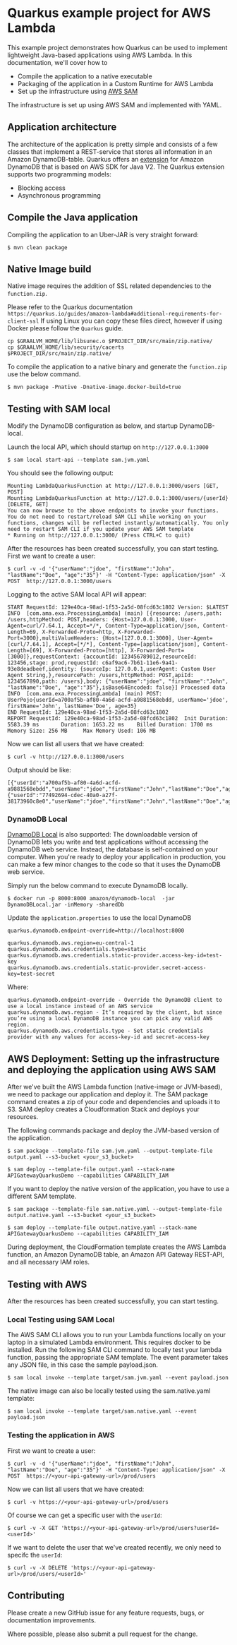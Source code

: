# Quarkus example project for AWS Lambda

This example project demonstrates how Quarkus can be used to implement lightweight Java-based applications using AWS Lambda.
In this documentation, we'll cover how to

* Compile the application to a native executable
* Packaging of the application in a Custom Runtime for AWS Lambda
* Set up the infrastructure using [AWS SAM](https://docs.aws.amazon.com/serverless-application-model/latest/developerguide/what-is-sam.html)

The infrastructure is set up using AWS SAM and implemented with YAML.

## Application architecture

The architecture of the application is pretty simple and consists of a few classes that implement a REST-service that stores all information in an Amazon DynamoDB-table. Quarkus offers an [extension](https://quarkus.io/guides/dynamodb) for Amazon DynamoDB that is based  on AWS SDK for Java V2. The Quarkus extension supports two programming models:

* Blocking access
* Asynchronous programming


## Compile the Java application

Compiling the application to an Uber-JAR is very straight forward:

```
$ mvn clean package
```

## Native Image build

Native image requires the addition of SSL related dependencies to the `function.zip`.

Please refer to the Quarkus documentation `https://quarkus.io/guides/amazon-lambda#additional-requirements-for-client-ssl`
If using Linux you can copy these files direct, however if using Docker please follow the `Quarkus` guide.

```
cp $GRAALVM_HOME/lib/libsunec.o $PROJECT_DIR/src/main/zip.native/
cp $GRAALVM_HOME/lib/security/cacerts $PROJECT_DIR/src/main/zip.native/
```

To compile the application to a native binary and generate the `function.zip` use the below command.
```
$ mvn package -Pnative -Dnative-image.docker-build=true
```

## Testing with SAM local

Modify the DynamoDB configuration as below, and startup DynamoDB-local.

Launch the local API, which should startup on `http://127.0.0.1:3000`
```
$ sam local start-api --template sam.jvm.yaml 
```

You should see the following output:

```
Mounting LambdaQuarkusFunction at http://127.0.0.1:3000/users [GET, POST]
Mounting LambdaQuarkusFunction at http://127.0.0.1:3000/users/{userId} [DELETE, GET]
You can now browse to the above endpoints to invoke your functions. You do not need to restart/reload SAM CLI while working on your functions, changes will be reflected instantly/automatically. You only need to restart SAM CLI if you update your AWS SAM template
* Running on http://127.0.0.1:3000/ (Press CTRL+C to quit)
```

After the resources has been created successfully, you can start testing. First we want to create a user:

```
$ curl -v -d '{"userName":"jdoe", "firstName":"John", "lastName":"Doe", "age":"35"}' -H "Content-Type: application/json" -X POST  http://127.0.0.1:3000/users
```

Logging to the active SAM local API will appear:

```
START RequestId: 129e40ca-98ad-1f53-2a5d-08fcd63c1802 Version: $LATEST
INFO  [com.ama.exa.ProcessingLambda] (main) [{resource: /users,path: /users,httpMethod: POST,headers: {Host=127.0.0.1:3000, User-Agent=curl/7.64.1, Accept=*/*, Content-Type=application/json, Content-Length=69, X-Forwarded-Proto=http, X-Forwarded-Port=3000},multiValueHeaders: {Host=[127.0.0.1:3000], User-Agent=[curl/7.64.1], Accept=[*/*], Content-Type=[application/json], Content-Length=[69], X-Forwarded-Proto=[http], X-Forwarded-Port=[3000]},requestContext: {accountId: 123456789012,resourceId: 123456,stage: prod,requestId: c6af9ac6-7b61-11e6-9a41-93e8deadbeef,identity: {sourceIp: 127.0.0.1,userAgent: Custom User Agent String,},resourcePath: /users,httpMethod: POST,apiId: 1234567890,path: /users},body: {"userName":"jdoe", "firstName":"John", "lastName":"Doe", "age":"35"},isBase64Encoded: false}] Processed data
INFO  [com.ama.exa.ProcessingLambda] (main) POST: UserPojo{userId=a700af5b-af80-4a6d-acfd-a9881568ebdd, userName='jdoe', firstName='John', lastName='Doe', age=35}
END RequestId: 129e40ca-98ad-1f53-2a5d-08fcd63c1802
REPORT RequestId: 129e40ca-98ad-1f53-2a5d-08fcd63c1802  Init Duration: 5583.39 ms       Duration: 1653.22 ms    Billed Duration: 1700 ms        Memory Size: 256 MB     Max Memory Used: 106 MB 
```


Now we can list all users that we have created:

```
$ curl -v http://127.0.0.1:3000/users
```

Output should be like:

```
[{"userId":"a700af5b-af80-4a6d-acfd-a9881568ebdd","userName":"jdoe","firstName":"John","lastName":"Doe","age":35},{"userId":"77492694-cdec-40a0-a27f-38173960c8e0","userName":"jdoe","firstName":"John","lastName":"Doe","age":35}]
```

### DynamoDB Local
[DynamoDB Local](https://docs.aws.amazon.com/amazondynamodb/latest/developerguide/DynamoDBLocal.html) is also supported: 
The downloadable version of DynamoDB lets you write and test applications without  accessing the DynamoDB web service. Instead, the database is self-contained on your computer. When you're ready to  deploy your application in production, you can make a few minor changes to the code so that it uses the DynamoDB web service.

Simply run the below command to execute DynamoDB locally.

```
$ docker run -p 8000:8000 amazon/dynamodb-local  -jar DynamoDBLocal.jar -inMemory -sharedDb
```

Update the `application.properties` to use the local DynamoDB

```
quarkus.dynamodb.endpoint-override=http://localhost:8000

quarkus.dynamodb.aws.region=eu-central-1
quarkus.dynamodb.aws.credentials.type=static
quarkus.dynamodb.aws.credentials.static-provider.access-key-id=test-key
quarkus.dynamodb.aws.credentials.static-provider.secret-access-key=test-secret
```

Where:
```
quarkus.dynamodb.endpoint-override - Override the DynamoDB client to use a local instance instead of an AWS service
quarkus.dynamodb.aws.region - It’s required by the client, but since you’re using a local DynamoDB instance you can pick any valid AWS region.
quarkus.dynamodb.aws.credentials.type - Set static credentials provider with any values for access-key-id and secret-access-key
```

## AWS Deployment: Setting up the infrastructure and deploying the application using AWS SAM

After we've built the AWS Lambda function (native-image or JVM-based), we need to package our application and deploy it. The SAM package command creates a zip of your code and dependencies and uploads it to S3. SAM deploy creates a Cloudformation Stack and deploys your resources.

The following commands package and deploy the JVM-based version of the application.

```
$ sam package --template-file sam.jvm.yaml --output-template-file output.yaml --s3-bucket <your_s3_bucket>

$ sam deploy --template-file output.yaml --stack-name APIGatewayQuarkusDemo --capabilities CAPABILITY_IAM
```

If you want to deploy the native version of the application, you have to use a different SAM template.

```
$ sam package --template-file sam.native.yaml --output-template-file output.native.yaml --s3-bucket <your_s3_bucket>

$ sam deploy --template-file output.native.yaml --stack-name APIGatewayQuarkusDemo --capabilities CAPABILITY_IAM
```

During deployment, the CloudFormation template creates the AWS Lambda function, an Amazon DynamoDB table, an Amazon API Gateway REST-API, and all necessary IAM roles.

## Testing with AWS

After the resources has been created successfully, you can start testing. 

### Local Testing using SAM Local

The AWS SAM CLI allows you to run your Lambda functions locally on your laptop in a simulated Lambda environment. This requires docker to be installed. 
Run the following SAM CLI command to locally test your lambda function, passing the appropriate SAM template. The event parameter takes any JSON file, in this case the sample payload.json.

```
$ sam local invoke --template target/sam.jvm.yaml --event payload.json
```

The native image can also be locally tested using the sam.native.yaml template:

```
$ sam local invoke --template target/sam.native.yaml --event payload.json
```

### Testing the application in AWS

First we want to create a user:

```
$ curl -v -d '{"userName":"jdoe", "firstName":"John", "lastName":"Doe", "age":"35"}' -H "Content-Type: application/json" -X POST  https://<your-api-gateway-url>/prod/users
```

Now we can list all users that we have created:

```
$ curl -v https://<your-api-gateway-url>/prod/users
```

Of course we can get a specific user with the `userId`:

```
$ curl -v -X GET 'https://<your-api-gateway-url>/prod/users?userId=<userId>'
```

If we want to delete the user that we've created recently, we only need to specifc the `userId`:

```
$ curl -v -X DELETE 'https://<your-api-gateway-url>/prod/users/<userId>'
```

## Contributing
Please create a new GitHub issue for any feature requests, bugs, or documentation improvements.

Where possible, please also submit a pull request for the change.
